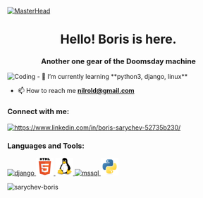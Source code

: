[![MasterHead](https://sun9-68.userapi.com/impf/c637628/v637628738/2c9d2/iUxq5cIbBZ4.jpg?size=604x243&quality=96&sign=6c66a196c6af0d5f7aa1959d18047360&type=album)](https://github.com/Sarychev-Boris)
<h1 align="center">Hello! Boris is here.</h1>
<h3 align="center">Another one gear of the Doomsday machine</h3>
<img aling="right" width="400" alt="Coding" src="https://i.pinimg.com/originals/8c/f2/73/8cf273b3936db804bb7d86b798df528d.gif">
- 🌱 I’m currently learning **python3, django, linux**

- 📫 How to reach me **nilrold@gmail.com**

<h3 align="left">Connect with me:</h3>
<p align="left">
<a href="https://linkedin.com/in/https://www.linkedin.com/in/boris-sarychev-52735b230/" target="blank"><img align="center" src="https://raw.githubusercontent.com/rahuldkjain/github-profile-readme-generator/master/src/images/icons/Social/linked-in-alt.svg" alt="https://www.linkedin.com/in/boris-sarychev-52735b230/" height="30" width="40" /></a>
</p>

<h3 align="left">Languages and Tools:</h3>
<p align="left"> <a href="https://www.djangoproject.com/" target="_blank" rel="noreferrer"> <img src="https://cdn.worldvectorlogo.com/logos/django.svg" alt="django" width="40" height="40"/> </a> <a href="https://www.w3.org/html/" target="_blank" rel="noreferrer"> <img src="https://raw.githubusercontent.com/devicons/devicon/master/icons/html5/html5-original-wordmark.svg" alt="html5" width="40" height="40"/> </a> <a href="https://www.linux.org/" target="_blank" rel="noreferrer"> <img src="https://raw.githubusercontent.com/devicons/devicon/master/icons/linux/linux-original.svg" alt="linux" width="40" height="40"/> </a> <a href="https://www.microsoft.com/en-us/sql-server" target="_blank" rel="noreferrer"> <img src="https://www.svgrepo.com/show/303229/microsoft-sql-server-logo.svg" alt="mssql" width="40" height="40"/> </a> <a href="https://www.python.org" target="_blank" rel="noreferrer"> <img src="https://raw.githubusercontent.com/devicons/devicon/master/icons/python/python-original.svg" alt="python" width="40" height="40"/> </a> </p>

<p><img align="center" src="https://github-readme-streak-stats.herokuapp.com/?user=sarychev-boris&" alt="sarychev-boris" /></p>
